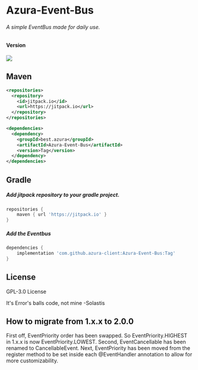 # Azura-Event-Bus
###### A simple EventBus made for daily use.
#### Version
[![](https://jitpack.io/v/azura-client/Azura-Event-Bus.svg)](https://jitpack.io/#azura-client/Azura-Event-Bus)
## Maven
```xml
<repositories>
  <repository>
    <id>jitpack.io</id>
    <url>https://jitpack.io</url>
  </repository>
</repositories>

<dependencies>
  <dependency>
    <groupId>best.azura</groupId>
    <artifactId>Azura-Event-Bus</artifactId>
    <version>Tag</version>
  </dependency>
</dependencies>
```

## Gradle
##### Add jitpack repository to your gradle project.
```gradle
repositories {
    maven { url 'https://jitpack.io' }
}
```
##### Add the Eventbus
```gradle
dependencies {
    implementation 'com.github.azura-client:Azura-Event-Bus:Tag'
}
```
## License
GPL-3.0 License

It's Error's balls code, not mine
 -Solastis

## How to migrate from 1.x.x to 2.0.0
First off, EventPriority order has been swapped. So EventPriority.HIGHEST in 1.x.x is now EventPriority.LOWEST.
Second, EventCancellable has been renamed to CancellableEvent.
Next, EventPriority has been moved from the register method to be set inside each @EventHandler annotation to allow for more customizability.
